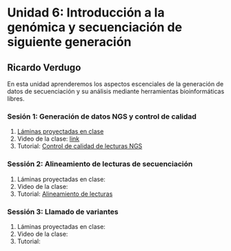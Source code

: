 # Unidad 6: Introducción a la genómica y secuenciación de siguiente generación #
## Ricardo Verdugo ##

En esta unidad aprenderemos los aspectos escenciales de la generación de datos de secuenciación y su análisis mediante herramientas bioinformáticas libres.

### Sesión 1: Generación de datos NGS y control de calidad ###

1. [Láminas proyectadas en clase](Sesion1_Generacion_Analisis_de_datosNGS_RAV_2019.pdf)
2. Video de la clase: [link](https://youtu.be/C0lPYZNAljQ)
3. Tutorial: [Control de calidad de lecturas NGS](Tutorial_Control_de_calidad_de_lecturas_NGS.md)

### Sessión 2: Alineamiento de lecturas de secuenciación ###
1. Láminas proyectadas en clase:
2. Video de la clase:
3. Tutorial: [Alineamiento de lecturas](Unidad6/Tutorial_filtro_alineamiento_lecturas_chilegenomicolab.md)

### Sessión 3: Llamado de variantes ###
1. Láminas proyectadas en clase:
2. Video de la clase:
3. Tutorial: 
